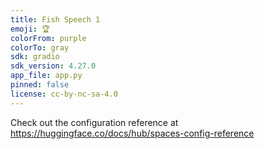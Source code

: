 ```yaml
---
title: Fish Speech 1
emoji: 🏆
colorFrom: purple
colorTo: gray
sdk: gradio
sdk_version: 4.27.0
app_file: app.py
pinned: false
license: cc-by-nc-sa-4.0
---
```


Check out the configuration reference at https://huggingface.co/docs/hub/spaces-config-reference
